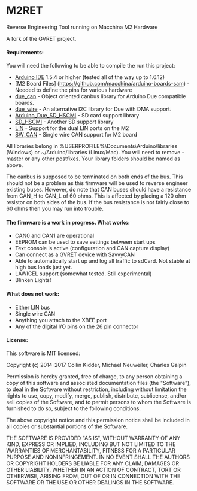 M2RET
=======

Reverse Engineering Tool running on Macchina M2 Hardware

A fork of the GVRET project.

#### Requirements:

You will need the following to be able to compile the run this project:

- [Arduino IDE](https://www.arduino.cc/en/Main/Software) 1.5.4 or higher (tested all of the way up to 1.6.12)
- [M2 Board Files] (https://github.com/macchina/arduino-boards-sam) - Needed to define the pins for various hardware
- [due_can](https://github.com/collin80/due_can) - Object oriented canbus library for Arduino Due compatible boards.
- [due_wire](https://github.com/collin80/due_wire) - An alternative I2C library for Due with DMA support.
- [Arduino_Due_SD_HSCMI](https://github.com/macchina/Arduino_Due_SD_HSMCI) - SD card support library
- [SD_HSCMI](https://github.com/collin80/SD_HSCMI) - Another SD support library
- [LIN](https://github.com/macchina/LIN) - Support for the dual LIN ports on the M2
- [SW_CAN](https://github.com/collin80/SW_CAN) - Single wire CAN support for M2 board

All libraries belong in %USERPROFILE%\Documents\Arduino\libraries (Windows) or ~/Arduino/libraries (Linux/Mac).
You will need to remove -master or any other postfixes. Your library folders should be named as above.

The canbus is supposed to be terminated on both ends of the bus. This should not be a problem as this firmware will be used to reverse engineer existing buses. However, do note that CAN buses should have a resistance from CAN_H to CAN_L of 60 ohms. This is affected by placing a 120 ohm resistor on both sides of the bus. If the bus resistance is not fairly close to 60 ohms then you may run into trouble.  

#### The firmware is a work in progress. What works:
- CAN0 and CAN1 are operational
- EEPROM can be used to save settings between start ups
- Text console is active (configuration and CAN capture display)
- Can connect as a GVRET device with SavvyCAN
- Able to automatically start up and log all traffic to sdCard. Not stable at high bus loads just yet.
- LAWICEL support (somewhat tested. Still experimental)
- Blinken Lights!

#### What does not work:
- Either LIN bus
- Single wire CAN
- Anything you attach to the XBEE port
- Any of the digital I/O pins on the 26 pin connector

#### License:

This software is MIT licensed:

Copyright (c) 2014-2017 Collin Kidder, Michael Neuweiler, Charles Galpin

Permission is hereby granted, free of charge, to any person obtaining
a copy of this software and associated documentation files (the
"Software"), to deal in the Software without restriction, including
without limitation the rights to use, copy, modify, merge, publish,
distribute, sublicense, and/or sell copies of the Software, and to
permit persons to whom the Software is furnished to do so, subject to
the following conditions:

The above copyright notice and this permission notice shall be included
in all copies or substantial portions of the Software.

THE SOFTWARE IS PROVIDED "AS IS", WITHOUT WARRANTY OF ANY KIND,
EXPRESS OR IMPLIED, INCLUDING BUT NOT LIMITED TO THE WARRANTIES OF
MERCHANTABILITY, FITNESS FOR A PARTICULAR PURPOSE AND NONINFRINGEMENT.
IN NO EVENT SHALL THE AUTHORS OR COPYRIGHT HOLDERS BE LIABLE FOR ANY
CLAIM, DAMAGES OR OTHER LIABILITY, WHETHER IN AN ACTION OF CONTRACT,
TORT OR OTHERWISE, ARISING FROM, OUT OF OR IN CONNECTION WITH THE
SOFTWARE OR THE USE OR OTHER DEALINGS IN THE SOFTWARE.

